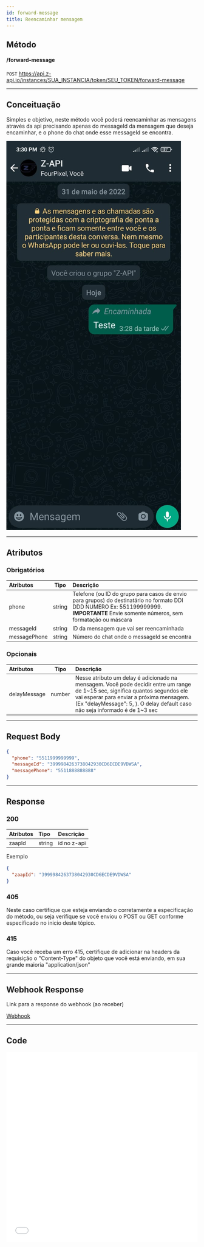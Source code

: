 ```yaml
---
id: forward-message
title: Reencaminhar mensagem
---
```


## Método

#### /forward-message


`POST` https://api.z-api.io/instances/SUA_INSTANCIA/token/SEU_TOKEN/forward-message

---

## Conceituação

Simples e objetivo, neste método você poderá reencaminhar as mensagens através da api precisando apenas do messageId da mensagem que deseja encaminhar, e o phone do chat onde esse messageId se encontra.


![image](../../img/reencaminhar.jpeg)

---

## Atributos

### Obrigatórios

| Atributos    | Tipo   | Descrição |
| :-------     | :----: | :------   |
| phone        | string | Telefone (ou ID do grupo para casos de envio para grupos) do destinatário no formato DDI DDD NUMERO Ex: 551199999999. **IMPORTANTE** Envie somente números, sem formatação ou máscara |
| messageId    | string | ID da mensagem que vai ser reencaminhada    |
| messagePhone | string | Número do chat onde o messageId se encontra |

### Opcionais

| Atributos    | Tipo   | Descrição |
| :---------   | :----: | :-------- |
| delayMessage | number | Nesse atributo um delay é adicionado na mensagem. Você pode decidir entre um range de 1~15 sec, significa quantos segundos ele vai esperar para enviar a próxima mensagem. (Ex "delayMessage": 5, ). O delay default caso não seja informado é de 1~3 sec |

---

## Request Body

```json
{
  "phone": "5511999999999",
  "messageId": "3999984263738042930CD6ECDE9VDWSA",
  "messagePhone": "5511888888888"
}
```

---

## Response

### 200

| Atributos | Tipo   | Descrição      |
| :-------- | :----- | :------------- |
| zaapId    | string | id no z-api    |

Exemplo

```json
{
  "zaapId": "3999984263738042930CD6ECDE9VDWSA"
}
```

### 405

Neste caso certifique que esteja enviando o corretamente a especificação do método, ou seja verifique se você enviou o POST ou GET conforme especificado no inicio deste tópico.

### 415

Caso você receba um erro 415, certifique de adicionar na headers da requisição o "Content-Type" do objeto que você está enviando, em sua grande maioria "application/json"

---

## Webhook Response

Link para a response do webhook (ao receber)

[Webhook](../webhooks/on-message-received#exemplo-de-retorno-de-texto)

---

## Code

<iframe src="//api.apiembed.com/?source=https://raw.githubusercontent.com/Z-API/z-api-docs/main/json-examples/forward-message.json&targets=all" frameborder="0" scrolling="no" width="100%" height="500px" seamless></iframe>

